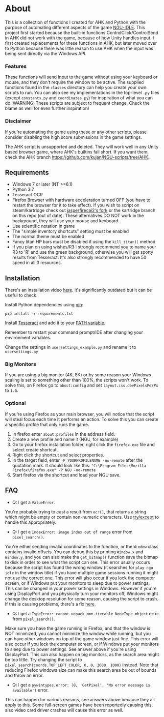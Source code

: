 # About
This is a collection of functions I created for AHK and Python with the purpose of automating different aspects of the game [NGU-IDLE](https://www.kongregate.com/games/somethingggg/ngu-idle). This project first started because the built-in functions ControlClick/ControlSend in AHK did not work with the game, because of how Unity handles input. I first created replacements for these functions in AHK, but later moved over to Python because there was little reason to use AHK when the input was being sent directly via the Windows API.

### Features
These functions will send input to the game without using your keyboard or mouse, and they don't require the window to be active. The supplied functions found in the `classes` directory can help you create your own scripts to run. You can also see my implementations in the top-level `.py` files (except `constants.py` and `coordinates.py`) for inspiration of what you can do. WARNING: These scripts are subject to frequent change.
Check the blame as well for even further inspiration!

### Disclaimer
If you're automating the game using these or any other scripts, please consider disabling the high score submissions in the game settings.

The AHK script is unsupported and deleted. They will work well in any Unity based browser game, where AHK's builtins fall short. If you want them, check the AHK branch https://github.com/kujan/NGU-scripts/tree/AHK.

## Requirements
* Windows 7 or later (NT >=6.1)
* Python 3.7
* Tesseract OCR
* Firefox Browser with hardware acceleration turned OFF (you have to restart the browser for it to take effect). If you wish to script on steam/kartridge check out  [jasperfirecai2's fork](https://github.com/jasperfirecai2/NGU-scripts) or the kartridge branch on this repo (out of date). These alternatives DO NOT work in the background, they will use your mouse and keyboard.
* Use scientific notation in game
* The "simple inventory shortcuts" setting must be enabled
* The normal theme must be enabled
* Fancy titan HP bars must be disabled if using the ``kill_titan()`` method
* If you plan on using wishes/R3 I strongly recommend you to name your R3 to 'R' and use the green background, otherwise you will get spotty results from Tesseract. It's also strongly recommended to have 50 speed in all 3 resources.

## Installation
There's an installation video [here](https://streamable.com/qbql0).
It's significantly outdated but it can be useful to check.

Install Python dependencies using [pip](https://pip.pypa.io/en/stable/quickstart/):
```
pip install -r requirements.txt
```
Install [Tesseract](https://github.com/tesseract-ocr/tesseract/releases) and add it to your [PATH variable](https://helpdeskgeek.com/windows-10/add-windows-path-environment-variable/).

Remember to restart your command prompt/IDE after changing your environment variables.

Change the settings in ``usersettings_example.py`` and rename it to ``usersettings.py``

### Big Monitors
If you are using a big monitor (4K, 8K) or by some reason your Windows scaling is set to something other than 100%, the scripts won't work.
To solve this, on Firefox go to ```about:config``` and set ```layout.css.devPixelsPerPx``` to ```1.0```.

### Optional
If you're using Firefox as your main browser, you will notice that the script will steal focus each time it performs an action. To solve this you can create a specific profile that only runs the game. 

1. In firefox enter ``about:profiles`` in the address field.
2. Create a new profile and name it (NGU, for example)
3. Go to your firefox installation folder, right click the ``firefox.exe`` file
   and select create shortcut.
4. Right click the shortcut and select properties.
5. In the target field, enter ``-P YOURPROFILENAME -no-remote`` after the quotation mark. It should look like this: ``"C:\Program Files\Mozilla Firefox\firefox.exe" -P NGU -no-remote``
6. Start firefox via the shortcut and load your NGU save.

## FAQ
* Q: I get a ``ValueError``.

You're probably trying to cast a result from `ocr()`, that returns a string which might be empty or contain non-numeric characters. Use [try/except](https://docs.python.org/3/tutorial/errors.html#handling-exceptions) to handle this appropriately.

* Q: I get a ``IndexError: image index out of range`` error from ``pixel_search()``.

You're either sending invalid coordinates to the function, or the ``Window`` class contains invalid offsets. You can debug this by printing ``Window.x`` and ``Window.y``, and you can also make the ``get_bitmap()`` function save the bitmap to disk in order to see what the script can see. This error usually occurs because the script has found the wrong window (it searches for `play ngu idle` in the window title) if you have multiple game sessions running it might not use the correct one. This error will also occur if you lock the computer screen, or if Windows put your monitors to sleep due to power settings. This can be changed in your power settings in Windows. However if you're using DisplayPort and you physically turn your monitors off, Windows might change the desktop resolution for some reason, causing the script to crash. If this is causing problems, there's a fix [here](https://answers.microsoft.com/en-us/windows/forum/windows_7-hardware/windows-7-movesresizes-windows-on-monitor-power/1653aafb-848b-464a-8c69-1a68fbd106aa).

* Q: I get a ``TypeError: cannot unpack non-iterable NoneType object`` error from ``pixel_search()``.

Make sure you have the game running in Firefox, and that the window is NOT minimized, you cannot minimize the window while running, but you can have other windows on top of the game window just fine. This error will also occur if you lock the computer screen, or if Windows put your monitors to sleep due to power settings. See answer above if you're using DisplayPort.
This can also happen on big monitors, as the search area might be too little. Try changing the script to ```pixel_search(coords.TOP_LEFT_COLOR, 0, 0, 2000, 1000)``` instead. Note that reducing Firefox windows size can make this search area be out of bounds and throw an error.

* Q: I get a ``pywintypes.error: (0, 'GetPixel', 'No error message is available')`` error.

This can happen for various reasons, see answers above because they all apply to this. Some full-screen games have been reportedly causing this, also video card driver crashes will cause this error as well.
